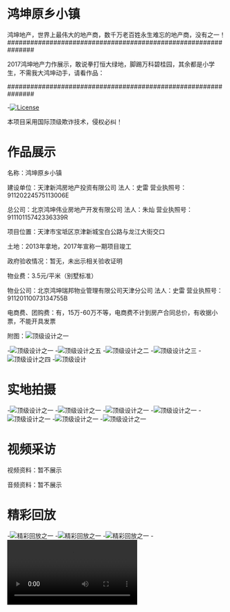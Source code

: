 # 鸿坤原乡小镇

鸿坤地产，世界上最伟大的地产商，数千万老百姓永生难忘的地产商，没有之一！
###############################################################

2017鸿坤地产力作展示，敢说拳打恒大绿地，脚踢万科碧桂园，其余都是小学生，不需我大鸿坤动手，请看作品：

###############################################################

-[![License](https://img.shields.io/badge/license-Apache%202-4EB1BA.svg)](https://www.apache.org/licenses/LICENSE-2.0.html)

本项目采用国际顶级欺诈技术，侵权必纠！

# 作品展示

名称：鸿坤原乡小镇

建设单位：天津新鸿房地产投资有限公司 法人：史雷 营业执照号：91120224575113006E

总公司：北京鸿坤伟业房地产开发有限公司 法人：朱灿 营业执照号：91110115742336339R

项目位置：天津市宝坻区京津新城宝白公路与龙江大街交口

土地：2013年拿地，2017年宣称一期项目竣工

政府验收情况：暂无，未出示相关验收证明

物业费：3.5元/平米（别墅标准）

物业公司：北京鸿坤瑞邦物业管理有限公司天津分公司 法人：史雷 营业执照号：91120110073134755B

电商费、团购费：有，15万-60万不等，电商费不计到房产合同总价，有收据小票，不能开具发票

附图：![顶级设计之一](https://github.com/whulyd001/fuckhongkun/blob/master/44.jpg)




-![顶级设计之一](https://github.com/whulyd001/fuckhongkun/blob/master/webwxgetmsgimg-c1.jpg)
-![顶级设计之五](https://github.com/whulyd001/fuckhongkun/blob/master/webwxgetmsgimg-c5.jpg)
-![顶级设计之二](https://github.com/whulyd001/fuckhongkun/blob/master/webwxgetmsgimg-c2.jpg)
-![顶级设计之三](https://github.com/whulyd001/fuckhongkun/blob/master/webwxgetmsgimg-c3.jpg)
-![顶级设计之四](https://github.com/whulyd001/fuckhongkun/blob/master/webwxgetmsgimg-c4.jpg)
-![顶级设计](https://github.com/whulyd001/fuckhongkun/blob/master/webwxgetmsgimg-one.jpg)

# 实地拍摄
-![顶级设计之一](https://github.com/whulyd001/hongkun/blob/master/c1.jpg)
-![顶级设计之一](https://github.com/whulyd001/hongkun/blob/master/c2.jpg)
-![顶级设计之一](https://github.com/whulyd001/hongkun/blob/master/c3.jpg)
-![顶级设计之一](https://github.com/whulyd001/hongkun/blob/master/c4.jpg)
-![顶级设计之一](https://github.com/whulyd001/hongkun/blob/master/c5.jpg)
-![顶级设计之一](https://github.com/whulyd001/hongkun/blob/master/c6.jpg)
-![顶级设计之一](https://github.com/whulyd001/hongkun/blob/master/c7.jpg)

# 视频采访

视频资料：暂不展示

音频资料：暂不展示

# 精彩回放
-![精彩回放之一](https://github.com/whulyd001/fuckhongkun/blob/master/webwxgetmsgimg.jpg)
-![精彩回放之一](https://github.com/whulyd001/fuckhongkun/blob/master/webwxgetmsgimg2.jpg)
-![精彩回放之一](https://github.com/whulyd001/fuckhongkun/blob/master/1210151330.jpg)
-![精彩回放之一](https://github.com/whulyd001/fuckhongkun/blob/master/20171210151343.mp4)

